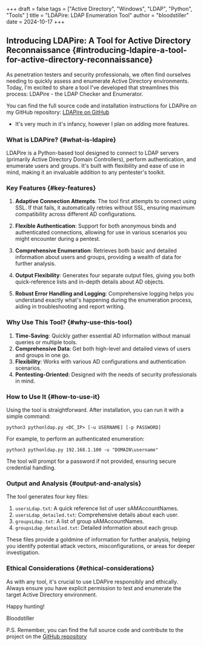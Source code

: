 +++
draft = false
tags = ["Active Directory", "Windows", "LDAP", "Python", "Tools" ]
title = "LDAPire: LDAP Enumeration Tool"
author = "bloodstiller"
date = 2024-10-17
+++

## Introducing LDAPire: A Tool for Active Directory Reconnaissance {#introducing-ldapire-a-tool-for-active-directory-reconnaissance}

As penetration testers and security professionals, we often find ourselves needing to quickly assess and enumerate Active Directory environments. Today, I'm excited to share a tool I've developed that streamlines this process: LDAPire - the LDAP Checker and Enumerator.

You can find the full source code and installation instructions for LDAPire on my GitHub repository: [LDAPire on GitHub](https://github.com/bloodstiller/ldapire)

-   It's very much in it's infancy, however I plan on adding more features.


### What is LDAPire? {#what-is-ldapire}

LDAPire is a Python-based tool designed to connect to LDAP servers (primarily Active Directory Domain Controllers), perform authentication, and enumerate users and groups. It's built with flexibility and ease of use in mind, making it an invaluable addition to any pentester's toolkit.


### Key Features {#key-features}

1.  **Adaptive Connection Attempts**: The tool first attempts to connect using SSL. If that fails, it automatically retries without SSL, ensuring maximum compatibility across different AD configurations.

2.  **Flexible Authentication**: Support for both anonymous binds and authenticated connections, allowing for use in various scenarios you might encounter during a pentest.

3.  **Comprehensive Enumeration**: Retrieves both basic and detailed information about users and groups, providing a wealth of data for further analysis.

4.  **Output Flexibility**: Generates four separate output files, giving you both quick-reference lists and in-depth details about AD objects.

5.  **Robust Error Handling and Logging**: Comprehensive logging helps you understand exactly what's happening during the enumeration process, aiding in troubleshooting and report writing.


### Why Use This Tool? {#why-use-this-tool}

1.  **Time-Saving**: Quickly gather essential AD information without manual queries or multiple tools.
2.  **Comprehensive Data**: Get both high-level and detailed views of users and groups in one go.
3.  **Flexibility**: Works with various AD configurations and authentication scenarios.
4.  **Pentesting-Oriented**: Designed with the needs of security professionals in mind.


### How to Use It {#how-to-use-it}

Using the tool is straightforward. After installation, you can run it with a simple command:

```nil
python3 pythonldap.py <DC_IP> [-u USERNAME] [-p PASSWORD]
```

For example, to perform an authenticated enumeration:

```nil
python3 pythonldap.py 192.168.1.100 -u "DOMAIN\username"
```

The tool will prompt for a password if not provided, ensuring secure credential handling.


### Output and Analysis {#output-and-analysis}

The tool generates four key files:

1.  `usersLdap.txt`: A quick reference list of user sAMAccountNames.
2.  `usersLdap_detailed.txt`: Comprehensive details about each user.
3.  `groupsLdap.txt`: A list of group sAMAccountNames.
4.  `groupsLdap_detailed.txt`: Detailed information about each group.

These files provide a goldmine of information for further analysis, helping you identify potential attack vectors, misconfigurations, or areas for deeper investigation.

### Ethical Considerations {#ethical-considerations}

As with any tool, it's crucial to use LDAPire responsibly and ethically. Always ensure you have explicit permission to test and enumerate the target Active Directory environment.

Happy hunting!

Bloodstiller

P.S. Remember, you can find the full source code and contribute to the project on the [GitHub repository](https://github.com/bloodstiller/ldapire)
